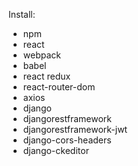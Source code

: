 Install:
- npm
- react
- webpack
- babel
- react redux
- react-router-dom
- axios
- django
- djangorestframework
- djangorestframework-jwt
- django-cors-headers
- django-ckeditor
